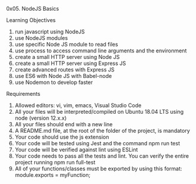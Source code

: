 0x05. NodeJS Basics

Learning Objectives

1. run javascript using NodeJS
2. use NodeJS modules
3. use specific Node JS module to read files
4. use process to access command line arguments and the environment
5. create a small HTTP server using Node JS
6. create a small HTTP server using Express JS
7. create advanced routes with Express JS
8. use ES6 with Node JS with Babel-node
9. use Nodemon to develop faster

Requirements

1. Allowed editors: vi, vim, emacs, Visual Studio Code
2. All your files will be interpreted/compiled on Ubuntu 18.04 LTS using node (version 12.x.x)
3. All your files should end with a new line
4. A README.md file, at the root of the folder of the project, is mandatory
5. Your code should use the js extension
6. Your code will be tested using Jest and the command npm run test
7. Your code will be verified against lint using ESLint
8. Your code needs to pass all the tests and lint. You can verify the entire project running npm run full-test
9. All of your functions/classes must be exported by using this format: module.exports = myFunction;
